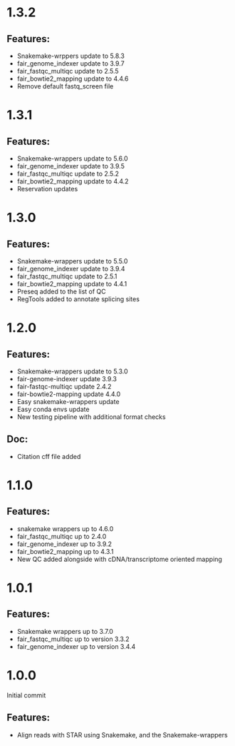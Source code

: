 # 1.3.2

## Features:

* Snakemake-wrppers update to 5.8.3
* fair_genome_indexer update to 3.9.7
* fair_fastqc_multiqc update to 2.5.5
* fair_bowtie2_mapping update to 4.4.6
* Remove default fastq_screen file

# 1.3.1

## Features:

* Snakemake-wrappers update to 5.6.0
* fair_genome_indexer update to 3.9.5
* fair_fastqc_multiqc update to 2.5.2
* fair_bowtie2_mapping update to 4.4.2
* Reservation updates

# 1.3.0

## Features:

* Snakemake-wrappers update to 5.5.0
* fair_genome_indexer update to 3.9.4
* fair_fastqc_multiqc update to 2.5.1
* fair_bowtie2_mapping update to 4.4.1
* Preseq added to the list of QC
* RegTools added to annotate splicing sites

# 1.2.0

## Features:

* Snakemake-wrappers update to 5.3.0
* fair-genome-indexer update 3.9.3
* fair-fastqc-multiqc update 2.4.2
* fair-bowtie2-mapping update 4.4.0
* Easy snakemake-wrappers update
* Easy conda envs update
* New testing pipeline with additional format checks

## Doc:

* Citation cff file added

# 1.1.0

## Features:

* snakemake wrappers up to 4.6.0
* fair_fastqc_multiqc up to 2.4.0
* fair_genome_indexer up to 3.9.2
* fair_bowtie2_mapping up to 4.3.1
* New QC added alongside with cDNA/transcriptome oriented mapping

# 1.0.1

## Features:


* Snakemake wrappers up to 3.7.0
* fair_fastqc_multiqc up to version 3.3.2
* fair_genome_indexer up to version 3.4.4

# 1.0.0

Initial commit

## Features:

* Align reads with STAR using Snakemake, and the Snakemake-wrappers
